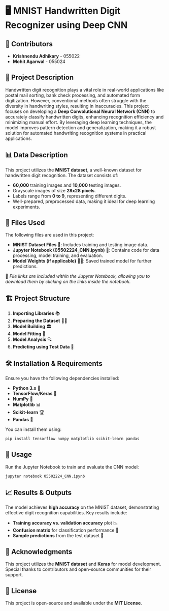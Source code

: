 # 🖥️ MNIST Handwritten Digit Recognizer using Deep CNN

## 👥 Contributors
- **Krishnendu Adhikary** - 055022
- **Mohit Agarwal** - 055024

## 📌 Project Description
Handwritten digit recognition plays a vital role in real-world applications like postal mail sorting, bank check processing, and automated form digitization. However, conventional methods often struggle with the diversity in handwriting styles, resulting in inaccuracies. This project focuses on developing a **Deep Convolutional Neural Network (CNN)** to accurately classify handwritten digits, enhancing recognition efficiency and minimizing manual effort. By leveraging deep learning techniques, the model improves pattern detection and generalization, making it a robust solution for automated handwriting recognition systems in practical applications.

## 📊 Data Description
This project utilizes the **MNIST dataset**, a well-known dataset for handwritten digit recognition. The dataset consists of:
- **60,000** training images and **10,000** testing images.
- Grayscale images of size **28x28 pixels**.
- Labels range from **0 to 9**, representing different digits.
- Well-prepared, preprocessed data, making it ideal for deep learning experiments.

## 📂 Files Used
The following files are used in this project:
- **MNIST Dataset Files** 📄: Includes training and testing image data.
- **Jupyter Notebook (05502224_CNN.ipynb)** 📓: Contains code for data processing, model training, and evaluation.
- **Model Weights (if applicable)** 🏋️‍♂️: Saved trained model for further predictions.

🔗 *File links are included within the Jupyter Notebook, allowing you to download them by clicking on the links inside the notebook.*

## 🏗️ Project Structure
1. **Importing Libraries** 📚
2. **Preparing the Dataset** 🏋️‍♂️
3. **Model Building** 🏛️
4. **Model Fitting** 🎯
5. **Model Analysis** 🔍
6. **Predicting using Test Data** 🔢

## 🛠️ Installation & Requirements
Ensure you have the following dependencies installed:
- **Python 3.x** 🐍
- **TensorFlow/Keras** 🤖
- **NumPy** 🔢
- **Matplotlib** 📊
- **Scikit-learn** 🏆
- **Pandas** 📑

You can install them using:
```bash
pip install tensorflow numpy matplotlib scikit-learn pandas
```

## 🚀 Usage
Run the Jupyter Notebook to train and evaluate the CNN model:
```bash
jupyter notebook 05502224_CNN.ipynb
```

## 📈 Results & Outputs
The model achieves **high accuracy** on the MNIST dataset, demonstrating effective digit recognition capabilities. Key results include:
- **Training accuracy vs. validation accuracy** plot 📉
- **Confusion matrix** for classification performance 🔳
- **Sample predictions** from the test dataset 🔢

## 🙌 Acknowledgments
This project utilizes the **MNIST dataset** and **Keras** for model development. Special thanks to contributors and open-source communities for their support. 

## 📝 License
This project is open-source and available under the **MIT License**.
